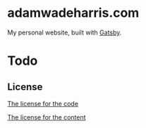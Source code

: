 # adamwadeharris.com

My personal website, built with [Gatsby](https://github.com/gatsbyjs/gatsby).

# Todo

## License

[The license for the code](license)

[The license for the content](license-content)
